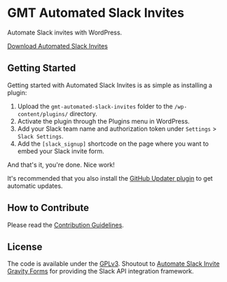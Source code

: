 # GMT Automated Slack Invites
Automate Slack invites with WordPress.

[Download Automated Slack Invites](https://github.com/cferdinandi/gmt-automated-slack-invites/archive/master.zip)



## Getting Started

Getting started with Automated Slack Invites is as simple as installing a plugin:

1. Upload the `gmt-automated-slack-invites` folder to the `/wp-content/plugins/` directory.
2. Activate the plugin through the Plugins menu in WordPress.
3. Add your Slack team name and authorization token under `Settings` > `Slack Settings`.
4. Add the `[slack_signup]` shortcode on the page where you want to embed your Slack invite form.

And that's it, you're done. Nice work!

It's recommended that you also install the [GitHub Updater plugin](https://github.com/afragen/github-updater) to get automatic updates.



## How to Contribute

Please read the [Contribution Guidelines](CONTRIBUTING.md).



## License

The code is available under the [GPLv3](LICENSE.md). Shoutout to [Automate Slack Invite Gravity Forms](https://wordpress.org/plugins/automate-slack-invite-gravityforms/) for providing the Slack API integration framework.
